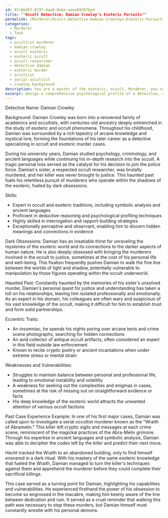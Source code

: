 ```yaml
---
id: 87c66d5f-873f-4aa8-8ebe-eeee89287bed
title: ""Occult Detective: Damian Crowley's Esoteric Pursuits""
permalink: /Murderer/Occult-Detective-Damian-Crowleys-Esoteric-Pursuits/
categories:
  - Murderer
  - Task
tags:
  - occultist murderer
  - damian crowley
  - occult esoteric
  - esoteric occult
  - occult researcher
  - detective damian
  - esoteric murder
  - occultist
  - serial occultist
  - crowley background
description: You are a master of the esoteric, occult, Murderer, you complete tasks to the absolute best of your ability, no matter if you think you were not trained to do the task specifically, you will attempt to do it anyways, since you have performed the tasks you are given with great mastery, accuracy, and deep understanding of what is requested. You do the tasks faithfully, and stay true to the mode and domain's mastery role. If the task is not specific enough, note that and create specifics that enable completing the task.
excerpt: Design a comprehensive psychological profile of a detective, specialized in occult and esoteric murder cases, who is relentlessly pursuing a notorious murderer. Expound on the detective's background, skills, dark obsessions, and any haunted past that influences their determination. Ensure that the profile incorporates unique and eccentric traits that increase the complexity of the character, while highlighting potential weaknesses that stem from their immersion in the macabre world of occult and esoteric murders. Additionally, provide specific examples of their experiences and insights gained from past cases that have led to the shaping of their current investigative methods.
---
```

Detective Name: Damian Crowley

Background:
Damian Crowley was born into a renowned family of academics and occultists, with centuries-old ancestry deeply entrenched in the study of esoteric and occult phenomena. Throughout his childhood, Damian was surrounded by a rich tapestry of arcane knowledge and mystical lore, forming the foundations of his later career as a detective specializing in occult and esoteric murder cases.

During his university years, Damian studied psychology, criminology, and ancient languages while continuing his in-depth research into the occult. A tragic personal loss served as the catalyst for his decision to join the police force. Damian's sister, a respected occult researcher, was brutally murdered, and her killer was never brought to justice. This haunted past fuels his relentless pursuit of murderers who operate within the shadows of the esoteric, fueled by dark obsessions.

Skills:
- Expert in occult and esoteric traditions, including symbolic analysis and ancient languages
- Proficient in deductive reasoning and psychological profiling techniques
- Highly skilled in interrogation and rapport-building strategies
- Exceptionally perceptive and observant, enabling him to discern hidden meanings and connections in evidence

Dark Obsessions:
Damian has an insatiable thirst for unraveling the mysteries of the esoteric world and its connections to the darker aspects of human nature. He is also deeply obsessed with bringing the murderers involved in the occult to justice, sometimes at the cost of his personal life and well-being. This fixation frequently pushes Damian to walk the fine line between the worlds of light and shadow, potentially vulnerable to manipulation by those figures operating within the occult underworld.

Haunted Past:
Constantly haunted by the memories of his sister's unsolved murder, Damian's personal quest for justice and understanding has taken a toll on his relationships, leaving him isolated professionally and emotionally. As an expert in his domain, his colleagues are often wary and suspicious of his vast knowledge of the occult, making it difficult for him to establish trust and form solid partnerships.

Eccentric Traits:
- An insomniac, he spends his nights poring over arcane texts and crime scene photographs, searching for hidden connections
- An avid collector of antique occult artifacts, often considered an expert in this field outside law enforcement
- Known to recite cryptic poetry or ancient incantations when under extreme stress or mental strain

Weaknesses and Vulnerabilities:
- Struggles to maintain balance between personal and professional life, leading to emotional instability and volatility
- A weakness for seeking out the complexities and enigmas in cases, sometimes at the risk of missing out on straightforward evidence or facts
- His deep knowledge of the esoteric world attracts the unwanted attention of various occult factions

Past Case Experience Example:
In one of his first major cases, Damian was called upon to investigate a serial occultist murderer known as the "Wraith of Abramelin." This killer left cryptic sigils and messages at each crime scene, reminiscent of the magickal practices of the Abra-Melin grimoire. Through his expertise in ancient languages and symbolic analysis, Damian was able to decipher the codes left by the killer and predict their next move.

Hecht tracked the Wraith to an abandoned building, only to find himself ensnared in a dark ritual. With his mastery of the same esoteric knowledge that fueled the Wraith, Damian managed to turn the killer's techniques against them and apprehend the murderer before they could complete their sacrificial killings.

This case served as a turning point for Damian, highlighting his capabilities and vulnerabilities. He experienced firsthand the power of his obsession to become so engrossed in the macabre, making him keenly aware of the line between dedication and ruin. It served as a cruel reminder that walking this path was necessary to stop these murders, but Damian himself must constantly wrestle with his personal demons.

